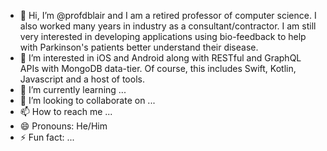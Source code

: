 - 👋 Hi, I’m @profdblair and I am a retired professor of computer science. I also worked many years in industry as a consultant/contractor. I am still very interested in developing applications using bio-feedback to help with Parkinson's patients better understand their disease.
- 👀 I’m interested in iOS and Android along with RESTful and GraphQL APIs with MongoDB data-tier. Of course, this includes Swift, Kotlin, Javascript and a host of tools.
- 🌱 I’m currently learning ...
- 💞️ I’m looking to collaborate on ...
- 📫 How to reach me ...
- 😄 Pronouns: He/Him
- ⚡ Fun fact: ...

<!---
profdblair/profdblair is a ✨ special ✨ repository because its `README.md` (this file) appears on your GitHub profile.
You can click the Preview link to take a look at your changes.
--->
